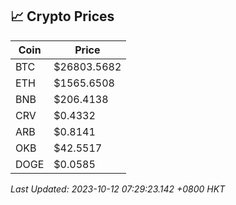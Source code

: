 ## 📈 Crypto Prices

| Coin | Price |
| ---- | ----- |
| BTC | $26803.5682 |
| ETH | $1565.6508 |
| BNB | $206.4138 |
| CRV | $0.4332 |
| ARB | $0.8141 |
| OKB | $42.5517 |
| DOGE | $0.0585 |

_Last Updated: 2023-10-12 07:29:23.142 +0800 HKT_